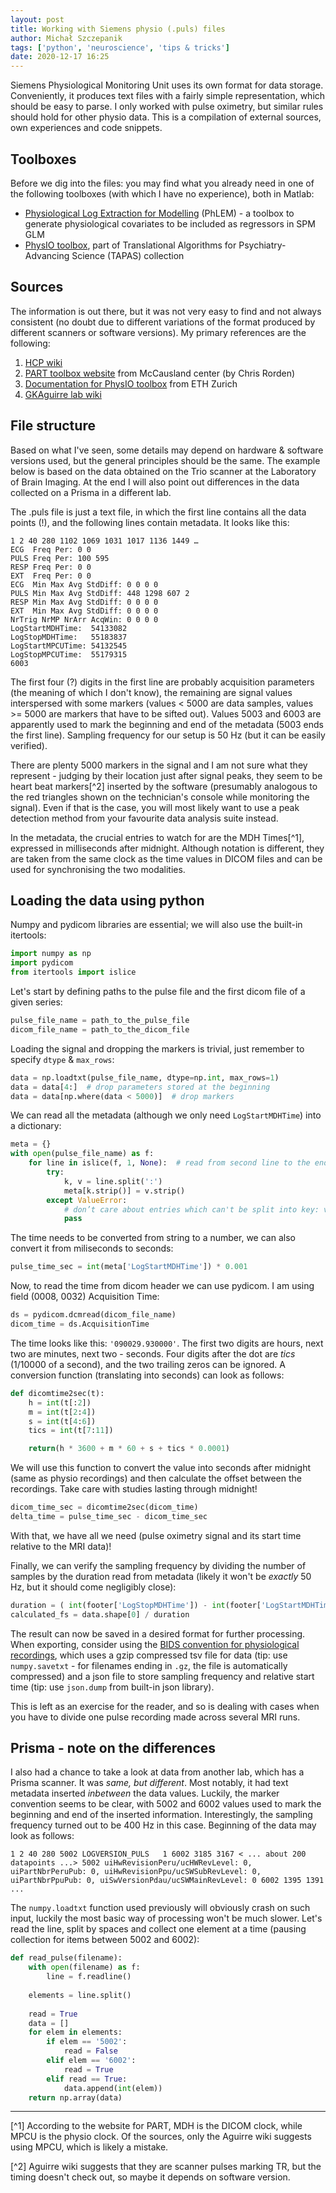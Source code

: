 ```yaml
---
layout: post
title: Working with Siemens physio (.puls) files
author: Michał Szczepanik
tags: ['python', 'neuroscience', 'tips & tricks']
date: 2020-12-17 16:25
---
```


Siemens Physiological Monitoring Unit uses its own format for data storage. Conveniently, it produces text files with a fairly simple representation, which should be easy to parse. I only worked with pulse oximetry, but similar rules should hold for other physio data. This is a compilation of external sources, own experiences and code snippets.

## Toolboxes

Before we dig into the files: you may find what you already need in one of the following toolboxes (with which I have no experience), both in Matlab:
* [Physiological Log Extraction for Modelling](https://sites.google.com/site/phlemtoolbox/) (PhLEM) - a toolbox to generate physiological covariates to be included as regressors in SPM GLM
* [PhysIO toolbox](https://gitlab.ethz.ch/physio/physio-doc), part of Translational Algorithms for Psychiatry-Advancing Science (TAPAS) collection

## Sources

The information is out there, but it was not very easy to find and not always consistent (no doubt due to different variations of the format produced by different scanners or software versions). My primary references are the following:

1. [HCP wiki](https://wiki.humanconnectome.org/display/PublicData/Understanding+Timing+Information+in+HCP+Physiological+Monitoring+Files)
2. [PART toolbox website](https://www.mccauslandcenter.sc.edu/crnl/tools/part) from McCausland center (by Chris Rorden)
3. [Documentation for PhysIO toolbox](https://gitlab.ethz.ch/physio/physio-doc/-/wikis/MANUAL_PART_READIN) from ETH Zurich
4. [GKAguirre lab wiki](https://cfn.upenn.edu/aguirre/wiki/public:pulse-oximetry_during_fmri_scanning)

## File structure

Based on what I've seen, some details may depend on hardware & software versions used, but the general principles should be the same. The example below is based on the data obtained on the Trio scanner at the Laboratory of Brain Imaging. At the end I will also point out differences in the data collected on a Prisma in a different lab.

The .puls file is just a text file, in which the first line contains all the data points (!), and the following lines contain metadata. It looks like this:

```
1 2 40 280 1102 1069 1031 1017 1136 1449 …
ECG  Freq Per: 0 0
PULS Freq Per: 100 595
RESP Freq Per: 0 0
EXT  Freq Per: 0 0
ECG  Min Max Avg StdDiff: 0 0 0 0
PULS Min Max Avg StdDiff: 448 1298 607 2
RESP Min Max Avg StdDiff: 0 0 0 0
EXT  Min Max Avg StdDiff: 0 0 0 0
NrTrig NrMP NrArr AcqWin: 0 0 0 0
LogStartMDHTime:  54133082
LogStopMDHTime:   55183837
LogStartMPCUTime: 54132545
LogStopMPCUTime:  55179315
6003
```

The first four (?) digits in the first line are probably acquisition parameters (the meaning of which I don't know), the remaining are signal values interspersed with some markers (values < 5000 are data samples, values >= 5000 are markers that have to be sifted out). Values 5003 and 6003 are apparently used to mark the beginning and end of the metadata (5003 ends the first line). Sampling frequency for our setup is 50 Hz (but it can be easily verified).

There are plenty 5000 markers in the signal and I am not sure what they represent - judging by their location just after signal peaks, they seem to be heart beat markers[^2] inserted by the software (presumably analogous to the red triangles shown on the technician's console while monitoring the signal). Even if that is the case, you will most likely want to use a peak detection method from your favourite data analysis suite instead.

In the metadata, the crucial entries to watch for are the MDH Times[^1], expressed in milliseconds after midnight. Although notation is different, they are taken from the same clock as the time values in DICOM files and can be used for synchronising the two modalities.

## Loading the data using python

Numpy and pydicom libraries are essential; we will also use the built-in itertools:

~~~ python
import numpy as np
import pydicom
from itertools import islice
~~~

Let's start by defining paths to the pulse file and the first dicom file of a given series:

~~~ python
pulse_file_name = path_to_the_pulse_file
dicom_file_name = path_to_the_dicom_file
~~~

Loading the signal and dropping the markers is trivial, just remember to specify `dtype` & `max_rows`:

~~~ python
data = np.loadtxt(pulse_file_name, dtype=np.int, max_rows=1)
data = data[4:]  # drop parameters stored at the beginning
data = data[np.where(data < 5000)]  # drop markers
~~~

We can read all the metadata (although we only need `LogStartMDHTime`) into a dictionary:

~~~ python
meta = {}
with open(pulse_file_name) as f:
    for line in islice(f, 1, None):  # read from second line to the end
        try:
            k, v = line.split(':')
            meta[k.strip()] = v.strip()
        except ValueError:
            # don’t care about entries which can't be split into key: value
            pass
~~~

The time needs to be converted from string to a number, we can also convert it from miliseconds to seconds:

~~~ python
pulse_time_sec = int(meta['LogStartMDHTime']) * 0.001
~~~

Now, to read the time from dicom header we can use pydicom. I am using field (0008, 0032) Acquisition Time:

~~~ python
ds = pydicom.dcmread(dicom_file_name)
dicom_time = ds.AcquisitionTime
~~~

The time looks like this: `'090029.930000'`. The first two digits are hours, next two are minutes, next two - seconds. Four digits after the dot are _tics_ (1/10000 of a second), and the two trailing zeros can be ignored. A conversion function (translating into seconds) can look as follows:

~~~ python
def dicomtime2sec(t):
    h = int(t[:2])
    m = int(t[2:4])
    s = int(t[4:6])
    tics = int(t[7:11])

    return(h * 3600 + m * 60 + s + tics * 0.0001)
~~~

We will use this function to convert the value into seconds after midnight (same as physio recordings) and then calculate the offset between the recordings. Take care with studies lasting through midnight!

~~~ python
dicom_time_sec = dicomtime2sec(dicom_time)
delta_time = pulse_time_sec - dicom_time_sec
~~~

With that, we have all we need (pulse oximetry signal and its start time relative to the MRI data)!

Finally, we can verify the sampling frequency by dividing the number of samples by the duration read from metadata (likely it won't be _exactly_ 50 Hz, but it should come negligibly close):

~~~ python
duration = ( int(footer['LogStopMDHTime']) - int(footer['LogStartMDHTime']) ) / 1000 # in seconds
calculated_fs = data.shape[0] / duration
~~~


The result can now be saved in a desired format for further processing. When exporting, consider using the [BIDS convention for physiological recordings](https://bids-specification.readthedocs.io/en/stable/04-modality-specific-files/06-physiological-and-other-continuous-recordings.html), which uses a gzip compressed tsv file for data (tip: use `numpy.savetxt` - for filenames ending in `.gz`, the file is automatically compressed) and a json file to store sampling frequency and relative start time (tip: use `json.dump` from built-in json library).

This is left as an exercise for the reader, and so is dealing with cases when you have to divide one pulse recording made across several MRI runs.

## Prisma - note on the differences

I also had a chance to take a look at data from another lab, which has a Prisma scanner. It was _same, but different_. Most notably, it had text metadata inserted _inbetween_ the data values. Luckily, the marker convention seems to be clear, with 5002 and 6002 values used to mark the beginning and end of the inserted information. Interestingly, the sampling frequency turned out to be 400 Hz in this case. Beginning of the data may look as follows:

~~~
1 2 40 280 5002 LOGVERSION_PULS   1 6002 3185 3167 < ... about 200 datapoints ...> 5002 uiHwRevisionPeru/ucHWRevLevel: 0, uiPartNbrPeruPub: 0, uiHwRevisionPpu/ucSWSubRevLevel: 0, uiPartNbrPpuPub: 0, uiSwVersionPdau/ucSWMainRevLevel: 0 6002 1395 1391 ... 
~~~

The `numpy.loadtxt` function used previously will obviously crash on such input, luckily the most basic way of processing won't be much slower. Let's read the line, split by spaces and collect one element at a time (pausing collection for items between 5002 and 6002):

~~~ python
def read_pulse(filename):
    with open(filename) as f:
        line = f.readline()
        
    elements = line.split()
    
    read = True
    data = []
    for elem in elements:
        if elem == '5002':
            read = False
        elif elem == '6002':
            read = True
        elif read == True:
            data.append(int(elem))
    return np.array(data)
~~~

---

[^1] According to the website for PART, MDH is the DICOM clock, while MPCU is the physio clock. Of the sources, only the Aguirre wiki suggests using MPCU, which is likely a mistake.

[^2] Aguirre wiki suggests that they are scanner pulses marking TR, but the timing doesn't check out, so maybe it depends on software version.
